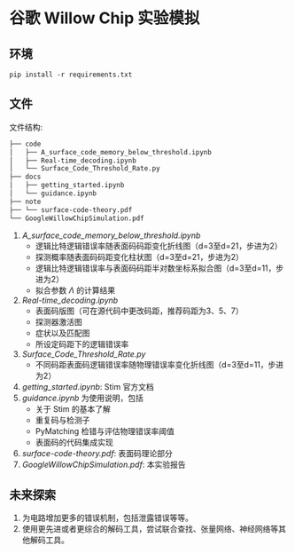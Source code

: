 # 谷歌 Willow Chip 实验模拟

## 环境

` pip install -r requirements.txt `

## 文件

文件结构:

```sh
├── code
│   ├── A_surface_code_memory_below_threshold.ipynb
│   ├── Real-time_decoding.ipynb
│   └── Surface_Code_Threshold_Rate.py
├── docs
│   ├── getting_started.ipynb
│   └── guidance.ipynb
├── note
├── └── surface-code-theory.pdf
└── GoogleWillowChipSimulation.pdf
```

1. _A\_surface\_code\_memory\_below\_threshold.ipynb_
   - 逻辑比特逻辑错误率随表面码码距变化折线图（d=3至d=21，步进为2）
   - 探测概率随表面码码距变化柱状图（d=3至d=21，步进为2）
   - 逻辑比特逻辑错误率与表面码码距半对数坐标系拟合图（d=3至d=11，步进为2）
   - 拟合参数 $\Lambda$ 的计算结果
2. _Real-time\_decoding.ipynb_
   - 表面码版图（可在源代码中更改码距，推荐码距为3、5、7）
   - 探测器激活图
   - 症状以及匹配图
   - 所设定码距下的逻辑错误率
3. _Surface\_Code\_Threshold\_Rate.py_
   - 不同码距表面码逻辑错误率随物理错误率变化折线图（d=3至d=11，步进为2）
4. _getting\_started.ipynb_: Stim 官方文档
5. _guidance.ipynb_ 为使用说明，包括
   - 关于 Stim 的基本了解
   - 重复码与检测子
   - PyMatching 检错与评估物理错误率阈值
   - 表面码的代码集成实现
6. _surface-code-theory.pdf_: 表面码理论部分
7. _GoogleWillowChipSimulation.pdf_: 本实验报告

## 未来探索

1. 为电路增加更多的错误机制，包括泄露错误等等。
2. 使用更先进或者更综合的解码工具，尝试联合查找、张量网络、神经网络等其他解码工具。
